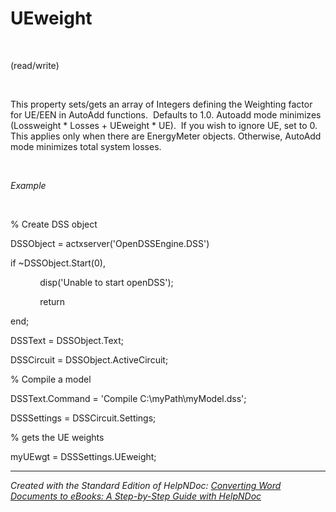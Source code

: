 # UEweight

&nbsp;

(read/write)

&nbsp;

This property sets/gets an array of Integers defining the Weighting factor for UE/EEN in AutoAdd functions.&nbsp; Defaults to 1.0. Autoadd mode minimizes (Lossweight \* Losses + UEweight \* UE).&nbsp; If you wish to ignore UE, set to 0. This applies only when there are EnergyMeter objects. Otherwise, AutoAdd mode minimizes total system losses.

&nbsp;

*Example*

&nbsp;

% Create DSS object

DSSObject = actxserver('OpenDSSEngine.DSS')

if ~DSSObject.Start(0),

&nbsp; &nbsp; &nbsp; &nbsp; &nbsp; &nbsp; disp('Unable to start openDSS');

&nbsp; &nbsp; &nbsp; &nbsp; &nbsp; &nbsp; return

end;

DSSText = DSSObject.Text;

DSSCircuit = DSSObject.ActiveCircuit;

% Compile a model &nbsp; &nbsp;

DSSText.Command = 'Compile C:\\myPath\\myModel.dss';

DSSSettings = DSSCircuit.Settings;

% gets the UE weights

myUEwgt = DSSSettings.UEweight;

***
_Created with the Standard Edition of HelpNDoc: [Converting Word Documents to eBooks: A Step-by-Step Guide with HelpNDoc](<https://www.helpndoc.com/step-by-step-guides/how-to-convert-a-word-docx-file-to-an-epub-or-kindle-ebook/>)_
